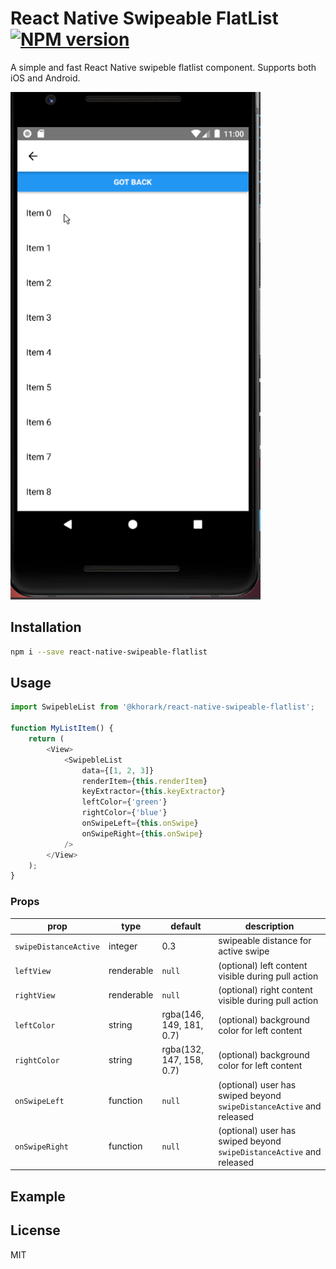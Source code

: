 # React Native Swipeable FlatList [![NPM version][npm-image]][npm-url]

A simple and fast React Native swipeble flatlist component. Supports both iOS and Android.

<img src="https://raw.githubusercontent.com/khorark/react-native-swipeable-flatlist/master/demo.gif" width="400">

## Installation

```sh
npm i --save react-native-swipeable-flatlist
```

## Usage

```javascript
import SwipebleList from '@khorark/react-native-swipeable-flatlist';

function MyListItem() {
    return (
        <View>
            <SwipebleList
                data={[1, 2, 3]}
                renderItem={this.renderItem}
                keyExtractor={this.keyExtractor}
                leftColor={'green'}
                rightColor={'blue'}
                onSwipeLeft={this.onSwipe}
                onSwipeRight={this.onSwipe}
            />
        </View>
    );
}
```

### Props

| prop                  | type       | default                  | description                                                          |
| --------------------- | ---------- | ------------------------ | -------------------------------------------------------------------- |
| `swipeDistanceActive` | integer    | 0.3                      | swipeable distance for active swipe                                  |
| `leftView`            | renderable | `null`                   | (optional) left content visible during pull action                   |
| `rightView`           | renderable | `null`                   | (optional) right content visible during pull action                  |
| `leftColor`           | string     | rgba(146, 149, 181, 0.7) | (optional) background color for left content                         |
| `rightColor`          | string     | rgba(132, 147, 158, 0.7) | (optional) background color for left content                         |
| `onSwipeLeft`         | function   | `null`                   | (optional) user has swiped beyond `swipeDistanceActive` and released |
| `onSwipeRight`        | function   | `null`                   | (optional) user has swiped beyond `swipeDistanceActive` and released |

## Example

## License

MIT

[npm-image]: https://badge.fury.io/js/react-native-swipeable.svg
[npm-url]: https://npmjs.org/package/react-native-swipeable
